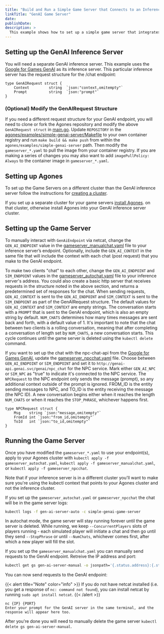 ```yaml
---
title: "Build and Run a Simple Game Server that Connects to an Inference Server"
linkTitle: "GenAI Game Server"
date:
publishDate:
description: >
  This example shows how to set up a simple game server that integrates with your inference server's GenAI endpoints. You can either interact with one GenAI endpoint via TCP, or set up two endpoints to "chat" to each other.
---
```


## Setting up the GenAI Inference Server

You will need a separate GenAI inference server. This example uses the
[Google for Games GenAI](https://github.com/googleforgames/GenAI-quickstart) as its inference server.
This particular inference server has the request structure for the /chat endpoint:

```
type GenAIRequest struct {
	Context         string  `json:"context,omitempty"`
	Prompt          string  `json:"prompt"`
}
```

### (Optional) Modify the GenAIRequest Structure

If you need a different request structure for your GenAI endpoint, you will need to clone or fork the Agones repository and
modify the above `GenAIRequest struct` in [main.go](https://github.com/googleforgames/agones/blob/main/examples/simple-genai-server/main.go). Update `REPOSITORY` in the
[agones/examples/simple-genai-server/Makefile](https://github.com/googleforgames/agones/blob/main/examples/simple-genai-server/Makefile)
to your own container registry and run `make build && make push` from within the
`agones/examples/simple-genai-server` path. Then modify the `gameserver_*.yaml` to pull the image from
your container registry. If you are making a series of changes you may also want to add
`imagePullPolicy: Always` to the container image in `gameserver_*.yaml`.

## Setting up Agones

To set up the Game Servers on a different cluster than the GenAI inference server follow the
instructions for [creating a cluster](https://agones.dev/site/docs/installation/creating-cluster/).

If you set up a separate cluster for your game servers [install Agones](https://agones.dev/site/docs/installation/install-agones/).
on that cluster, otherwise install Agones into your GenAI inference server cluster.

## Setting up the Game Server

To manually interact with `GenAiEndpoint` via netcat, change the `GEN_AI_ENDPOINT` value in the 
[gameserver_manualchat.yaml](https://github.com/googleforgames/agones/blob/main/examples/simple-genai-server/gameserver_manualchat.yaml) file 
to your inference server’s endpoint. Optionally, include the `GEN_AI_CONTEXT` in the same file that will include the context with 
each chat (post request) that you make to the GenAI endpoint.

To make two clients "chat" to each other, change the `GEN_AI_ENDPOINT` and `SIM_ENDPOINT` values in the [gameserver_autochat.yaml](https://github.com/googleforgames/agones/blob/main/examples/simple-genai-server/gameserver_autochat.yaml) file 
to your inference server's address. You could also create a basic http server that receives requests in the structure noted in the above section,
and returns a predetermined set of responses for the chat. When sending requests, `GEN_AI_CONTEXT` is sent to the `GEN_AI_ENDPOINT`
and `SIM_CONTEXT` is sent to the `SIM_ENDPOINT` as part of the GenAIRequest structure. The default values for `GEN_AI_CONTEXT` and `SIM_CONTEXT` 
are empty strings. The conversation starts with a `PROMPT` that is sent to the GenAI endpoint, which is also an empty string by default. 
`NUM_CHATS` determines how many times messages are sent back and forth, with a default value of 1. 
It's important to note that the chat between two clients is a rolling conversation, meaning that after completing a conversation of length set by `NUM_CHATS`, a new conversation starts. This cycle continues until the game server is deleted using the `kubectl delete` command.

If you want to set up the chat with the npc-chat-api from the [Google for Games GenAI](https://github.com/googleforgames/GenAI-quickstart/tree/main/genai/api/npc_chat_api), 
update the [gameserver_npcchat.yaml](https://github.com/googleforgames/agones/blob/main/examples/simple-genai-server/gameserver_npcchat.yaml) file.
Choose between `GEN_AI_ENDPOINT` or `SIM_ENDPOINT` and set it to `http://genai-api.genai.svc/genai/npc_chat` for the NPC service. 
Mark either `GEN_AI_NPC` or `SIM_NPC` as "true" to indicate it's connected to the NPC service. The `NPCRequest` to the NPC endpoint only sends 
the message (prompt), so any additional context outside of the prompt is ignored. FROM_ID is the entity sending messages to NPC, and 
TO_ID is the entity receiving the message (the NPC ID). A new conversation begins either when it reaches the length `NUM_CHATS` or when it reaches the `STOP_PHRASE`, whichever happens first.
```
type NPCRequest struct {
	Msg    string `json:"message,omitempty"`
	FromId int `json:"from_id,omitempty"`
	ToId   int `json:"to_id,omitempty"`
}
```

## Running the Game Server

Once you have modified the `gameserver_*.yaml` to use your
endpoint(s), apply to your Agones cluster with `kubectl apply -f gameserver_autochat.yaml`,
`kubectl apply -f gameserver_manualchat.yaml`, or `kubectl apply -f gameserver_npcchat`.

Note that if your inference server is in a different cluster you'll want to make sure you're using
the kubectl context that points to your Agones cluster and not the inference cluster.

If you set up the `gameserver_autochat.yaml` or `gameserver_npcchat` the chat will be in the game server logs:

```bash
kubectl logs -f gen-ai-server-auto -c simple-genai-game-server
```

In autochat mode, the game server will stay running forever until the game server is deleted.
While running, we keep `--ConcurrentPlayers` slots of players running - each simulated player
will initiate a chat and then go until they send `--StopPhrase` or until `--NumChats`, whichever
comes first, after which a new player will fill the slot.

If you set up the `gameserver_manualchat.yaml` you can manually send requests to the GenAI endpoint.
Retreive the IP address and port:

```bash
kubectl get gs gen-ai-server-manual -o jsonpath='{.status.address}:{.status.ports[0].port}'
```

You can now send requests to the GenAI endpoint:

{{< alert title="Note" color="info" >}}
If you do not have netcat installed (i.e. you get a response of `nc: command not found`), you can
install netcat by running `sudo apt install netcat`.
{{< /alert >}}


```
nc {IP} {PORT}
Enter your prompt for the GenAI server in the same terminal, and the response will appear here too.
```

After you're done you will need to manually delete the game server `kubectl delete gs gen-ai-server-manual`.
